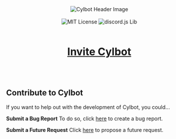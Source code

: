 <div align="center">
<img src="https://i.imgur.com/myViDoY.png" alt="Cylbot Header Image">
<br>
<br>
<img src="https://img.shields.io/badge/license-MIT-brightgreen.svg" alt="MIT License">
<img src="https://img.shields.io/badge/lib-discord.js-blue.svg" alt="discord.js Lib">
<br>
<br>
<h1><a href="https://discordapp.com/api/oauth2/authorize?client_id=586696865052098581&permissions=8&scope=bot">Invite Cylbot</a></h1>
</div>
<br>
<br>

## Contribute to Cylbot
If you want to help out with the development of Cylbot, you could...

**Submit a Bug Report**
To do so, click [here](https://github.com/Crystalflxme/Cylbot/issues/new?assignees=Crystalflxme&labels=bug&template=bug_report.md&title=) to create a bug report.

**Submit a Future Request**
Click [here](https://github.com/Crystalflxme/Cylbot/issues/new?assignees=Crystalflxme&labels=enhancement&template=feature_request.md&title=) to propose a future request.